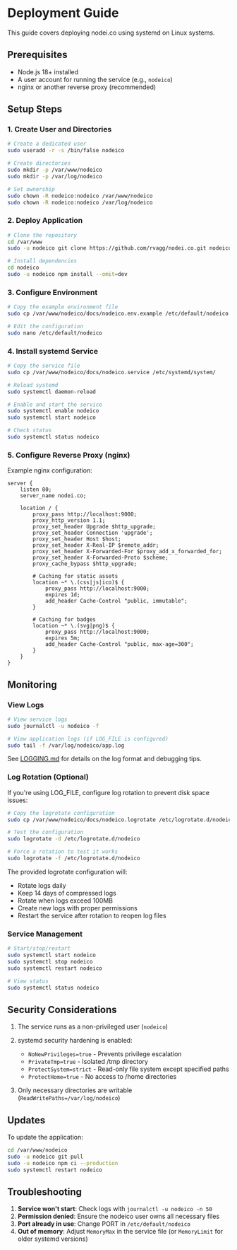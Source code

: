 # Deployment Guide

This guide covers deploying nodei.co using systemd on Linux systems.

## Prerequisites

- Node.js 18+ installed
- A user account for running the service (e.g., `nodeico`)
- nginx or another reverse proxy (recommended)

## Setup Steps

### 1. Create User and Directories

```bash
# Create a dedicated user
sudo useradd -r -s /bin/false nodeico

# Create directories
sudo mkdir -p /var/www/nodeico
sudo mkdir -p /var/log/nodeico

# Set ownership
sudo chown -R nodeico:nodeico /var/www/nodeico
sudo chown -R nodeico:nodeico /var/log/nodeico
```

### 2. Deploy Application

```bash
# Clone the repository
cd /var/www
sudo -u nodeico git clone https://github.com/rvagg/nodei.co.git nodeico

# Install dependencies
cd nodeico
sudo -u nodeico npm install --omit=dev
```

### 3. Configure Environment

```bash
# Copy the example environment file
sudo cp /var/www/nodeico/docs/nodeico.env.example /etc/default/nodeico

# Edit the configuration
sudo nano /etc/default/nodeico
```

### 4. Install systemd Service

```bash
# Copy the service file
sudo cp /var/www/nodeico/docs/nodeico.service /etc/systemd/system/

# Reload systemd
sudo systemctl daemon-reload

# Enable and start the service
sudo systemctl enable nodeico
sudo systemctl start nodeico

# Check status
sudo systemctl status nodeico
```

### 5. Configure Reverse Proxy (nginx)

Example nginx configuration:

```nginx
server {
    listen 80;
    server_name nodei.co;

    location / {
        proxy_pass http://localhost:9000;
        proxy_http_version 1.1;
        proxy_set_header Upgrade $http_upgrade;
        proxy_set_header Connection 'upgrade';
        proxy_set_header Host $host;
        proxy_set_header X-Real-IP $remote_addr;
        proxy_set_header X-Forwarded-For $proxy_add_x_forwarded_for;
        proxy_set_header X-Forwarded-Proto $scheme;
        proxy_cache_bypass $http_upgrade;
        
        # Caching for static assets
        location ~* \.(css|js|ico)$ {
            proxy_pass http://localhost:9000;
            expires 1d;
            add_header Cache-Control "public, immutable";
        }
        
        # Caching for badges
        location ~* \.(svg|png)$ {
            proxy_pass http://localhost:9000;
            expires 5m;
            add_header Cache-Control "public, max-age=300";
        }
    }
}
```

## Monitoring

### View Logs

```bash
# View service logs
sudo journalctl -u nodeico -f

# View application logs (if LOG_FILE is configured)
sudo tail -f /var/log/nodeico/app.log
```

See [LOGGING.md](LOGGING.md) for details on the log format and debugging tips.

### Log Rotation (Optional)

If you're using LOG_FILE, configure log rotation to prevent disk space issues:

```bash
# Copy the logrotate configuration
sudo cp /var/www/nodeico/docs/nodeico.logrotate /etc/logrotate.d/nodeico

# Test the configuration
sudo logrotate -d /etc/logrotate.d/nodeico

# Force a rotation to test it works
sudo logrotate -f /etc/logrotate.d/nodeico
```

The provided logrotate configuration will:
- Rotate logs daily
- Keep 14 days of compressed logs
- Rotate when logs exceed 100MB
- Create new logs with proper permissions
- Restart the service after rotation to reopen log files

### Service Management

```bash
# Start/stop/restart
sudo systemctl start nodeico
sudo systemctl stop nodeico
sudo systemctl restart nodeico

# View status
sudo systemctl status nodeico
```

## Security Considerations

1. The service runs as a non-privileged user (`nodeico`)
2. systemd security hardening is enabled:
   - `NoNewPrivileges=true` - Prevents privilege escalation
   - `PrivateTmp=true` - Isolated /tmp directory
   - `ProtectSystem=strict` - Read-only file system except specified paths
   - `ProtectHome=true` - No access to /home directories

3. Only necessary directories are writable (`ReadWritePaths=/var/log/nodeico`)

## Updates

To update the application:

```bash
cd /var/www/nodeico
sudo -u nodeico git pull
sudo -u nodeico npm ci --production
sudo systemctl restart nodeico
```

## Troubleshooting

1. **Service won't start**: Check logs with `journalctl -u nodeico -n 50`
2. **Permission denied**: Ensure the nodeico user owns all necessary files
3. **Port already in use**: Change PORT in `/etc/default/nodeico`
4. **Out of memory**: Adjust `MemoryMax` in the service file (or `MemoryLimit` for older systemd versions)